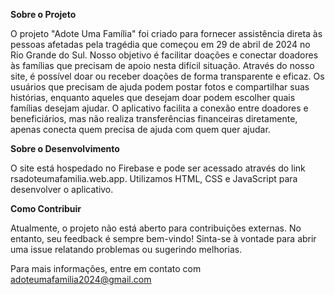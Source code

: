 **Sobre o Projeto**

O projeto "Adote Uma Família" foi criado para fornecer assistência direta às pessoas afetadas pela tragédia que começou em 29 de abril de 2024 no Rio Grande do Sul. Nosso objetivo é facilitar doações e conectar doadores às famílias que precisam de apoio nesta difícil situação. Através do nosso site, é possível doar ou receber doações de forma transparente e eficaz. Os usuários que precisam de ajuda podem postar fotos e compartilhar suas histórias, enquanto aqueles que desejam doar podem escolher quais famílias desejam ajudar. O aplicativo facilita a conexão entre doadores e beneficiários, mas não realiza transferências financeiras diretamente, apenas conecta quem precisa de ajuda com quem quer ajudar.


**Sobre o Desenvolvimento**

O site está hospedado no Firebase e pode ser acessado através do link rsadoteumafamilia.web.app. Utilizamos HTML, CSS e JavaScript para desenvolver o aplicativo.


**Como Contribuir**

Atualmente, o projeto não está aberto para contribuições externas. No entanto, seu feedback é sempre bem-vindo! Sinta-se à vontade para abrir uma issue relatando problemas ou sugerindo melhorias.


Para mais informações, entre em contato com adoteumafamilia2024@gmail.com
